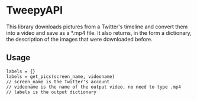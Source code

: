 # TweepyAPI
This library downloads pictures from a Twitter's timeline and convert them into a video and save as a *.mp4 file. 
It also returns, in the form a dictionary, the description of the images that were downloaded before. 

## Usage
    labels = {}
    labels = get_pics(screen_name, videoname)
    // screen_name is the Twitter's account
    // videoname is the name of the output video, no need to type .mp4
    // labels is the output dictionary
